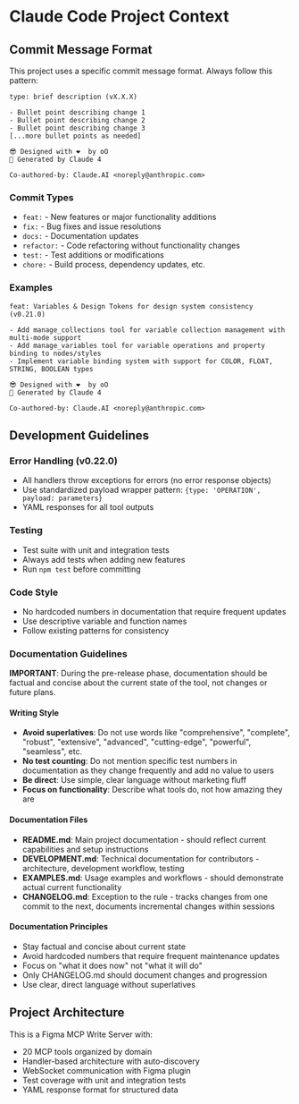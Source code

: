# Claude Code Project Context

## Commit Message Format

This project uses a specific commit message format. Always follow this pattern:

```
type: brief description (vX.X.X)

- Bullet point describing change 1
- Bullet point describing change 2
- Bullet point describing change 3
[...more bullet points as needed]

😎 Designed with ❤️  by oO
🤖 Generated by Claude 4

Co-authored-by: Claude.AI <noreply@anthropic.com>
```

### Commit Types
- `feat:` - New features or major functionality additions
- `fix:` - Bug fixes and issue resolutions
- `docs:` - Documentation updates
- `refactor:` - Code refactoring without functionality changes
- `test:` - Test additions or modifications
- `chore:` - Build process, dependency updates, etc.

### Examples
```
feat: Variables & Design Tokens for design system consistency (v0.21.0)

- Add manage_collections tool for variable collection management with multi-mode support
- Add manage_variables tool for variable operations and property binding to nodes/styles
- Implement variable binding system with support for COLOR, FLOAT, STRING, BOOLEAN types

😎 Designed with ❤️  by oO
🤖 Generated by Claude 4

Co-authored-by: Claude.AI <noreply@anthropic.com>
```

## Development Guidelines

### Error Handling (v0.22.0)
- All handlers throw exceptions for errors (no error response objects)
- Use standardized payload wrapper pattern: `{type: 'OPERATION', payload: parameters}`
- YAML responses for all tool outputs

### Testing
- Test suite with unit and integration tests
- Always add tests when adding new features
- Run `npm test` before committing

### Code Style
- No hardcoded numbers in documentation that require frequent updates
- Use descriptive variable and function names
- Follow existing patterns for consistency

### Documentation Guidelines

**IMPORTANT**: During the pre-release phase, documentation should be factual and concise about the current state of the tool, not changes or future plans.

#### Writing Style
- **Avoid superlatives**: Do not use words like "comprehensive", "complete", "robust", "extensive", "advanced", "cutting-edge", "powerful", "seamless", etc.
- **No test counting**: Do not mention specific test numbers in documentation as they change frequently and add no value to users
- **Be direct**: Use simple, clear language without marketing fluff
- **Focus on functionality**: Describe what tools do, not how amazing they are

#### Documentation Files
- **README.md**: Main project documentation - should reflect current capabilities and setup instructions
- **DEVELOPMENT.md**: Technical documentation for contributors - architecture, development workflow, testing
- **EXAMPLES.md**: Usage examples and workflows - should demonstrate actual current functionality
- **CHANGELOG.md**: Exception to the rule - tracks changes from one commit to the next, documents incremental changes within sessions

#### Documentation Principles
- Stay factual and concise about current state
- Avoid hardcoded numbers that require frequent maintenance updates
- Focus on "what it does now" not "what it will do"
- Only CHANGELOG.md should document changes and progression
- Use clear, direct language without superlatives

## Project Architecture

This is a Figma MCP Write Server with:
- 20 MCP tools organized by domain
- Handler-based architecture with auto-discovery
- WebSocket communication with Figma plugin
- Test coverage with unit and integration tests
- YAML response format for structured data